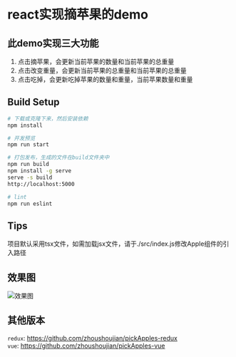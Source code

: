 # react实现摘苹果的demo

## 此demo实现三大功能
1. 点击摘苹果，会更新当前苹果的数量和当前苹果的总重量  
2. 点击改变重量，会更新当前苹果的总重量和当前苹果的总重量  
3. 点击吃掉，会更新吃掉苹果的数量和重量，当前苹果数量和重量  

## Build Setup

``` bash
# 下载或克隆下来，然后安装依赖
npm install

# 开发预览
npm run start

# 打包发布，生成的文件在build文件夹中
npm run build  
npm install -g serve  
serve -s build  
http://localhost:5000  

# lint
npm run eslint  
```

## Tips
项目默认采用tsx文件，如需加载jsx文件，请于./src/index.js修改Apple组件的引入路径

## 效果图
![效果图](https://github.com/zhoushoujian/pickApples-react/blob/master/view.png)

## 其他版本
```redux```: https://github.com/zhoushoujian/pickApples-redux  
```vue```: https://github.com/zhoushoujian/pickApples-vue  